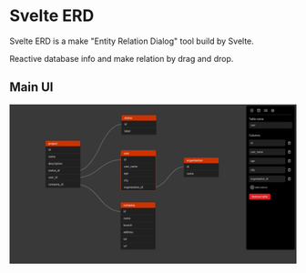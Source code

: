 # Svelte ERD
Svelte ERD is a make "Entity Relation Dialog" tool build by Svelte.

Reactive database info and make relation by drag and drop.


## Main UI
![UI](/readme/screen1.png)